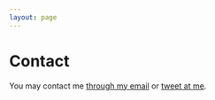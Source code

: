```yaml
---
layout: page
---
```


# Contact

You may contact me [through my email](mailto:l.nguyen.paul@gmail.com) or [tweet at me](https://twitter.com/intent/tweet?text=%40paululele).

